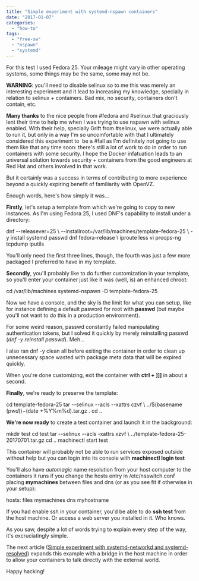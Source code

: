 ```yaml
---
title: "Simple experiment with systemd-nspawn containers"
date: "2017-01-07"
categories: 
  - "how-to"
tags: 
  - "free-sw"
  - "nspawn"
  - "systemd"
---
```


For this test I used Fedora 25. Your mileage might vary in other operating systems, some things may be the same, some may not be.

**WARNING**: you'll need to disable selinux so to me this was merely an interesting experiment and it lead to increasing my knowledge, specially in relation to selinux + containers. Bad mix, no security, containers don't contain, etc.

**Many thanks** to the nice people from #fedora and #selinux that graciously lent their time to help me when I was trying to use nspawn with selinux enabled. With their help, specially Grift from #selinux, we were actually able to run it, but only in a way I'm so uncomfortable with that I ultimately considered this experiment to  be a #fail as I'm definitely not going to use them like that any time soon: there's still a lot of work to do in order to run containers with some security. I hope the Docker infatuation leads to an universal solution towards security + containers from the good engineers at Red Hat and others involved in that work.

But it certainly was a success in terms of contributing to more experience beyond a quickly expiring benefit of familiarity with OpenVZ.

Enough words, here's how simply it was...

**Firstly**, let's setup a template from which we're going to copy to new instances. As I'm using Fedora 25, I used DNF's capability to install under a directory:

dnf --releasever=25 \\
 --installroot=/var/lib/machines/template-fedora-25 \\
 -y install systemd passwd dnf fedora-release \\
 iproute less vi procps-ng tcpdump iputils

You'll only need the first three lines, though, the fourth was just a few more packaged I preferred to have in my template.

**Secondly**, you'll probably like to do further customization in your template, so you'll enter your container just like it was (well, is) an enhanced chroot:

cd /var/lib/machines
systemd-nspawn -D template-fedora-25

Now we have a console, and the sky is the limit for what you can setup, like for instance defining a default pasword for root with **passwd** (but maybe you'll not want to do this in a production environment).

For some weird reason, passwd constantly failed manipulating authentication tokens, but I solved it quickly by merely reinstalling passwd (_dnf -y reinstall passwd_). Meh...

I also ran dnf -y clean all before exiting the container in order to clean up unnecessary space wasted with package meta data that will be expired quickly.

When you're done customizing, exit the container with **ctrl + \]\]\]** in about a second.

**Finally**, we're ready to preserve the template:

cd template-fedora-25
tar --selinux --acls --xattrs czvf \\
    ../$(basename $( pwd ) )-$(date +%Y%m%d).tar.gz .
cd ..

**We're now ready** to create a test container and launch it in the background:

mkdir test
cd test
tar --selinux --acls -xattrs xzvf \\
    ../template-fedora-25-20170701.tar.gz
cd ..
machinectl start test

This container will probably not be able to run services exposed outside without help but you can login into its console with **machinectl login test**

You'll also have _automagic_ name resolution from your host computer to the containers it runs if you change the hosts entry in /etc/nsswitch.conf placing **mymachines** between files and dns (or as you see fit if otherwise in your setup):

hosts: files mymachines dns myhostname

If you had enable ssh in your container, you'd be able to do **ssh test** from the host machine. Or access a web server you installed in it. Who knows.

As you saw, despite a lot of words trying to explain every step of the way, it's excruciatingly simple.

The next article ([Simple experiment with systemd-networkd and systemd-resolved](https://blog.1407.org/2017/01/07/systemd-networkd-resolved/)) expands this example with a bridge in the host machine in order to allow your containers to talk directly with the external world.

Happy hacking!

